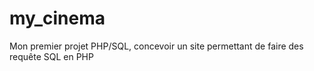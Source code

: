 # my_cinema
Mon premier projet PHP/SQL, concevoir un site permettant de faire des requête SQL en PHP 
